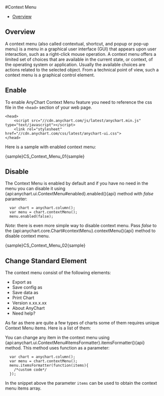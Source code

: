 #Context Menu

* [Overview](#overview)

## Overview 

A context menu (also called contextual, shortcut, and popup or pop-up menu) is a menu in a graphical user interface (GUI) that appears upon user interaction, such as a right-click mouse operation. A context menu offers a limited set of choices that are available in the current state, or context, of the operating system or application. Usually the available choices are actions related to the selected object. From a technical point of view, such a context menu is a graphical control element.

## Enable

To enable AnyChart Context Menu feature you need to reference the css file in the `<head>` section of your web page.
 
```
<head>
    <script src="//cdn.anychart.com/js/latest/anychart.min.js" type="text/javascript"></script>
    <link rel="stylesheet" href="//cdn.anychart.com/css/latest/anychart-ui.css">
</head>
```

Here is a sample with enabled context menu: 

{sample}CS\_Context\_Menu\_01{sample}

## Disable

The Context Menu is enabled by default and if you have no need in the menu you can disable it using {api:anychart.ui.ContextMenu#enabled}.enabled(){api} method with *false* parameter:

```
  var chart = anychart.column();
  var menu = chart.contextMenu();
  menu.enabled(false);
```

*Note:* there is even more simple way to disable context menu. Pass *false* to the {api:anychart.core.Chart#contextMenu}.contextMenu(){api} method to disable context menu.

{sample}CS\_Context\_Menu\_02{sample}

## Change Standard Element

The context menu consist of the following elements:

* Export as
* Save config as
* Save data as
* Print Chart
* Version x.xx.x.xx
* About AnyChart
* Need help?

As far as there are quite a few types of charts some of them requires unique Context Menu items. Here is a list of them: 

You can change any item in the context menu using {api:anychart.ui.ContextMenu#itemsFormatter}.itemsFormatter(){api} method. This method uses function as a parameter:

```
  var chart = anychart.column();
  var menu = chart.contextMenu();
  menu.itemsFormatter(function(items){
    /*custom code*/
  });
```

In the snippet above the parameter `items` can be used to obtain the context menu items array. 
